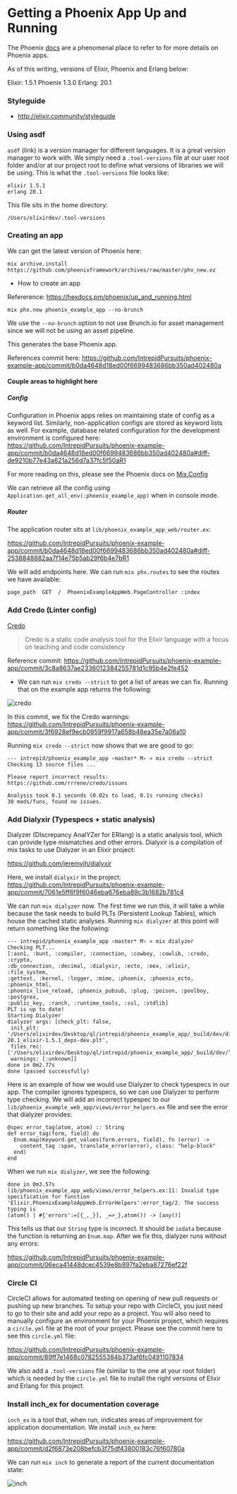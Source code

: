 # Getting a Phoenix App Up and Running

The Phoenix [docs](https://hexdocs.pm/phoenix/Phoenix.html) are a phenomenal
place to refer to for more details on Phoenix apps.

As of this writing, versions of Elixir, Phoenix and Erlang below: 

Elixir: 1.5.1
Phoenix 1.3.0
Erlang: 20.1

### Styleguide
- http://elixir.community/styleguide

### Using asdf

`asdf` (link) is a version manager for different languages. It is a great
version manager to work with. We simply need a `.tool-versions` file at our user
root folder and/or at our project root to define what versions of libraries we
will be using. This is what the `.tool-versions` file looks like:

```
elixir 1.5.1
erlang 20.1
```

This file sits in the home directory:

`/Users/elixirdev/.tool-versions`

### Creating an app

We can get the latest version of Phoenix here:

```
mix archive.install https://github.com/phoenixframework/archives/raw/master/phx_new.ez
```

- How to create an app

Refererence: https://hexdocs.pm/phoenix/up_and_running.html

`mix phx.new phoenix_example_app --no-brunch`

We use the `--no-brunch` option to not use Brunch.io for asset management since
we will not be using an asset pipeline.

This generates the base Phoenix app.

References commit here: https://github.com/IntrepidPursuits/phoenix-example-app/commit/b0da4648d18ed00f6699483686bb350ad402480a

#### Couple areas to highlight here

##### Config

Configuration in Phoenix apps relies on maintaining state of config as a keyword
list. Similarly, non-application configs are stored as keyword lists as well.
For example, database related configuration for the development environment is
configured here:
https://github.com/IntrepidPursuits/phoenix-example-app/commit/b0da4648d18ed00f6699483686bb350ad402480a#diff-de9210b77e43a621a256d7a37fc5f50aR1

For more reading on this, please see the Phoenix docs on [Mix.Config](https://hexdocs.pm/mix/Mix.Config.html)

We can retrieve all the config using `Application.get_all_env(:phoenix_example_app)` when in console mode.

##### Router
The application router sits at `lib/phoenix_example_app_web/router.ex`:

https://github.com/IntrepidPursuits/phoenix-example-app/commit/b0da4648d18ed00f6699483686bb350ad402480a#diff-2538848882aa7f14e75b5ab29f6b4e7bR1

We will add endpoints here. We can run `mix phx.routes` to see the routes we
have available:

```
page_path  GET  /  PhoenixExampleAppWeb.PageController :index
```

### Add Credo (Linter config)

[Credo](https://github.com/rrrene/credo)
> Credo is a static code analysis tool for the Elixir language with a focus on teaching and code consistency

Reference commit: https://github.com/IntrepidPursuits/phoenix-example-app/commit/3c8a8637ae2336012384255781d1c95b4e2fe452

- We can run `mix credo --strict` to get a list of areas we can fix. Running
  that on the example app returns the following:

![credo](https://imgur.com/a/hqtok)

In this commit, we fix the Credo warnings:
https://github.com/IntrepidPursuits/phoenix-example-app/commit/3f6928ef9ecb0959f9917a658b48ea35e7a06a10

Running `mix credo --strict` now shows that we are good to go:

```
--- intrepid/phoenix_example_app ‹master* M› » mix credo --strict
Checking 13 source files ...

Please report incorrect results: https://github.com/rrrene/credo/issues

Analysis took 0.1 seconds (0.02s to load, 0.1s running checks)
30 mods/funs, found no issues.
```

### Add Dialyxir (Typespecs + static analysis)

Dialyzer (DIscrepancy AnalYZer for ERlang) is a static analysis tool, which can
provide type mismatches and other errors. Dialyxir is a compilation of mix tasks
to use Dialyzer in an Elixir project:

https://github.com/jeremyjh/dialyxir

Here, we install `dialyxir` in the project:
https://github.com/IntrepidPursuits/phoenix-example-app/commit/7061e5ff6f9f6046eba676eba89c3b1682b781c4

We can run `mix dialyzer` now. The first time we run this, it will take a while
because the task needs to build PLTs (Persistent Lookup Tables), which house the 
cached static analyses. Running `mix dialyzer` at this point will return
something like the following:

```
--- intrepid/phoenix_example_app ‹master* M› » mix dialyzer
Checking PLT...
[:asn1, :bunt, :compiler, :connection, :cowboy, :cowlib, :credo, :crypto,
:db_connection, :decimal, :dialyxir, :ecto, :eex, :elixir, :file_system,
:gettext, :kernel, :logger, :mime, :phoenix, :phoenix_ecto, :phoenix_html,
:phoenix_live_reload, :phoenix_pubsub, :plug, :poison, :poolboy, :postgrex,
:public_key, :ranch, :runtime_tools, :ssl, :stdlib]
PLT is up to date!
Starting Dialyzer
dialyzer args: [check_plt: false,
 init_plt: '/Users/elixirdev/Desktop/ql/intrepid/phoenix_example_app/_build/dev/dialyxir_erlang-20.1_elixir-1.5.1_deps-dev.plt',
 files_rec: ['/Users/elixirdev/Desktop/ql/intrepid/phoenix_example_app/_build/dev/lib/phoenix_example_app/ebin'],
 warnings: [:unknown]]
done in 0m2.77s
done (passed successfully)
```

Here is an example of how we would use Dialyzer to check typespecs in our app.
The compiler ignores typespecs, so we can use Dialyzer to perform type checking.
We will add an incorrect typespec to our `lib/phoenix_example_web_app/views/error_helpers.ex`
file and see the error that dialyzer provides:

```
@spec error_tag(atom, atom) :: String
def error_tag(form, field) do
  Enum.map(Keyword.get_values(form.errors, field), fn (error) ->
    content_tag :span, translate_error(error), class: "help-block"
  end)
end
```

When we run `mix dialyzer`, we see the following:

```
done in 0m3.57s
lib/phoenix_example_app_web/views/error_helpers.ex:11: Invalid type specification for function
'Elixir.PhoenixExampleAppWeb.ErrorHelpers':error_tag/2. The success typing is
(atom() | #{'errors':=[{_,_}], _=>_},atom()) -> [any()]
```

This tells us that our `String` type is incorrect. It should be `iodata` because
the function is returning an `Enum.map`. After we fix this, dialyzer runs
without any errors:

https://github.com/IntrepidPursuits/phoenix-example-app/commit/06eca41448dcec4539e8b897fa2eba87276ef22f

### Circle CI

CircleCI allows for automated testing on opening of new pull requests or pushing
up new branches. To setup your repo with CircleCI, you just need to go to their
site and add your repo as a project. You will also need to manually configure an
environment for your Phoenix project, which requires a `circle.yml` file at the
root of your project. Please see the commit here to see this `circle.yml` file:

https://github.com/IntrepidPursuits/phoenix-example-app/commit/89ff7e1468c0782555384b373af6fc0491107834

We also add a `.tool-versions` file (similar to the one at your root folder)
which is needed by the `circle.yml` file to install the right versions of Elixir
and Erlang for this project.

### Install inch_ex for documentation coverage

`inch_ex` is a tool that, when run, indicates areas
of improvement for application documentation. We install `inch_ex` here:

https://github.com/IntrepidPursuits/phoenix-example-app/commit/d2f6873e208befcb3f75df43800183c76f60780a

We can run `mix inch` to generate a report of the current documentation state:

![inch](https://imgur.com/a/Rvl3m)
